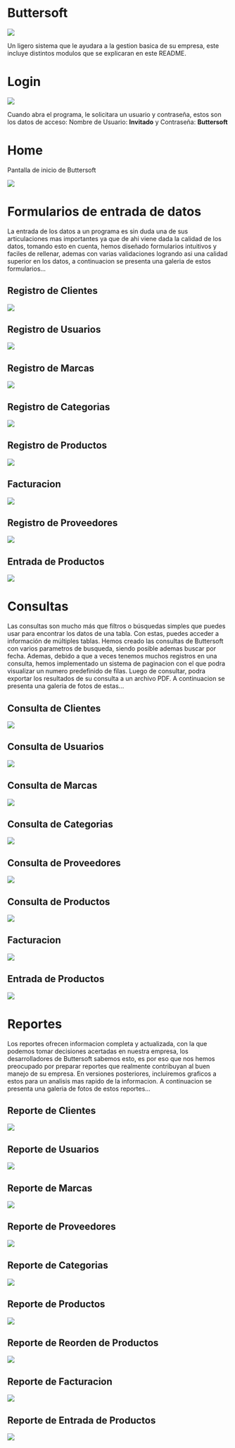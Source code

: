 # Buttersoft
<img src="https://github.com/ElianGarcia/ProyectoFinalAp2/blob/master/ProyectoFinalAp2/wwwroot/Resources/Background(Logo).png"></img>
<p>Un ligero sistema que le ayudara a la gestion basica de su empresa, este incluye distintos modulos que se explicaran en este README. </p>

# Login
<img src="https://github.com/ElianGarcia/ProyectoFinalAp2/blob/master/ProyectoFinalAp2/wwwroot/Resources/Login.png"></img>
<p>Cuando abra el programa, le solicitara un usuario y contraseña, estos son los datos de acceso: Nombre de Usuario: <strong>Invitado</strong> y Contraseña: <strong>Buttersoft</strong></p>

# Home
<p>Pantalla de inicio de Buttersoft</p>
<img src="https://github.com/ElianGarcia/ProyectoFinalAp2/blob/master/ProyectoFinalAp2/wwwroot/Resources/Home.png"></img>

# Formularios de entrada de datos
<p>La entrada de los datos a un programa es sin duda una de sus articulaciones mas importantes ya que de ahi viene dada la calidad de los datos, tomando esto en cuenta,
hemos diseñado formularios intuitivos y faciles de rellenar, ademas con varias validaciones logrando asi una calidad superior en los datos, a continuacion se presenta una galeria de estos formularios...</p>

  ## Registro de Clientes
  <img src="https://github.com/ElianGarcia/ProyectoFinalAp2/blob/master/ProyectoFinalAp2/wwwroot/Resources/Registro%20Clientes.png"></img>
  
  ## Registro de Usuarios
  <img src="https://github.com/ElianGarcia/ProyectoFinalAp2/blob/master/ProyectoFinalAp2/wwwroot/Resources/Registro%20Usuarios.png"></img>
  
  ## Registro de Marcas
  <img src="https://github.com/ElianGarcia/ProyectoFinalAp2/blob/master/ProyectoFinalAp2/wwwroot/Resources/Registro%20Marcas.png"></img>
  
  ## Registro de Categorias
  <img src="https://github.com/ElianGarcia/ProyectoFinalAp2/blob/master/ProyectoFinalAp2/wwwroot/Resources/Registro%20Categorias.png"></img>
  
  ## Registro de Productos
  <img src="https://github.com/ElianGarcia/ProyectoFinalAp2/blob/master/ProyectoFinalAp2/wwwroot/Resources/Registro%20Productos.png"></img>
  
  ## Facturacion
  <img src="https://github.com/ElianGarcia/ProyectoFinalAp2/blob/master/ProyectoFinalAp2/wwwroot/Resources/Registro%20Facturas.png"></img>
  
  ## Registro de Proveedores
  <img src="https://github.com/ElianGarcia/ProyectoFinalAp2/blob/master/ProyectoFinalAp2/wwwroot/Resources/Registro%20Proveedores.png"></img>
  
  ## Entrada de Productos
  <img src="https://github.com/ElianGarcia/ProyectoFinalAp2/blob/master/ProyectoFinalAp2/wwwroot/Resources/Registro%20Entrada%20Productos.png"></img>
  
# Consultas
<p>Las consultas son mucho más que filtros o búsquedas simples que puedes usar para encontrar los datos de una tabla. Con estas, puedes acceder a información de múltiples tablas. Hemos creado las consultas de Buttersoft con varios parametros de busqueda, siendo posible ademas buscar por fecha. Ademas, debido a que a veces tenemos muchos registros en una consulta, hemos implementado un sistema de paginacion con el que podra visualizar un numero predefinido de filas. Luego de consultar, podra exportar los resultados de su consulta a un archivo PDF. A continuacion se presenta una galeria de fotos de estas...</p>
  
  ## Consulta de Clientes
  <img src="https://github.com/ElianGarcia/ProyectoFinalAp2/blob/master/ProyectoFinalAp2/wwwroot/Resources/Consulta%20Clientes.png"></img>
  
  ## Consulta de Usuarios
  <img src="https://github.com/ElianGarcia/ProyectoFinalAp2/blob/master/ProyectoFinalAp2/wwwroot/Resources/Consulta%20Usuarios.png"></img>
  
  ## Consulta de Marcas
  <img src="https://github.com/ElianGarcia/ProyectoFinalAp2/blob/master/ProyectoFinalAp2/wwwroot/Resources/Consulta%20Marcas.png"></img>
  
  ## Consulta de Categorias
  <img src="https://github.com/ElianGarcia/ProyectoFinalAp2/blob/master/ProyectoFinalAp2/wwwroot/Resources/Consulta%20Categorias.png"></img>
  
  ## Consulta de Proveedores
  <img src="https://github.com/ElianGarcia/ProyectoFinalAp2/blob/master/ProyectoFinalAp2/wwwroot/Resources/Consulta%20Proveedores.png"></img>
  
  ## Consulta de Productos
  <img src="https://github.com/ElianGarcia/ProyectoFinalAp2/blob/master/ProyectoFinalAp2/wwwroot/Resources/Consulta%20Productos.png"></img>
  
  ## Facturacion
  <img src="https://github.com/ElianGarcia/ProyectoFinalAp2/blob/master/ProyectoFinalAp2/wwwroot/Resources/Consulta%20Facturas.png"></img>
  
  ## Entrada de Productos
  <img src="https://github.com/ElianGarcia/ProyectoFinalAp2/blob/master/ProyectoFinalAp2/wwwroot/Resources/Consulta%20Entrada%20Productos.png"></img>
  
# Reportes
<p>Los reportes ofrecen informacion completa y actualizada, con la que podemos tomar decisiones acertadas en nuestra empresa, los desarrolladores de Buttersoft sabemos esto, es por eso que nos hemos preocupado por preparar reportes que realmente contribuyan al buen manejo de su empresa. En versiones posteriores, incluiremos graficos a estos para un analisis mas rapido de la informacion. A continuacion se presenta una galeria de fotos de estos reportes...</p>

  ## Reporte de Clientes
  <img src="https://github.com/ElianGarcia/ProyectoFinalAp2/blob/master/ProyectoFinalAp2/wwwroot/Resources/Reporte%20Clientes.png"></img>
  
  ## Reporte de Usuarios
  <img src="https://github.com/ElianGarcia/ProyectoFinalAp2/blob/master/ProyectoFinalAp2/wwwroot/Resources/Reporte%20Usuarios.png"></img>
  
  ## Reporte de Marcas
  <img src="https://github.com/ElianGarcia/ProyectoFinalAp2/blob/master/ProyectoFinalAp2/wwwroot/Resources/Reporte%20Marcas.png"></img>
  
  ## Reporte de Proveedores
  <img src="https://github.com/ElianGarcia/ProyectoFinalAp2/blob/master/ProyectoFinalAp2/wwwroot/Resources/Reporte%20Proveedores.png"></img>
  
  ## Reporte de Categorias
  <img src="https://github.com/ElianGarcia/ProyectoFinalAp2/blob/master/ProyectoFinalAp2/wwwroot/Resources/Reporte%20Categorias.png"></img>
  
  ## Reporte de Productos
  <img src="https://github.com/ElianGarcia/ProyectoFinalAp2/blob/master/ProyectoFinalAp2/wwwroot/Resources/Reporte%20Productos.png"></img>
  
  ## Reporte de Reorden de Productos
  <img src="https://github.com/ElianGarcia/ProyectoFinalAp2/blob/master/ProyectoFinalAp2/wwwroot/Resources/Reporte%20Reorden.png"></img>
  
  ## Reporte de Facturacion
  <img src="https://github.com/ElianGarcia/ProyectoFinalAp2/blob/master/ProyectoFinalAp2/wwwroot/Resources/Reporte%20Facturas.png"></img>
  
  ## Reporte de Entrada de Productos
  <img src="https://github.com/ElianGarcia/ProyectoFinalAp2/blob/master/ProyectoFinalAp2/wwwroot/Resources/Reporte%20Entrada%20Productos.png"></img>
